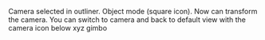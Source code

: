 Camera selected in outliner. Object mode (square icon). Now can transform the camera. You can switch to camera and back to default view with the camera icon below xyz gimbo
